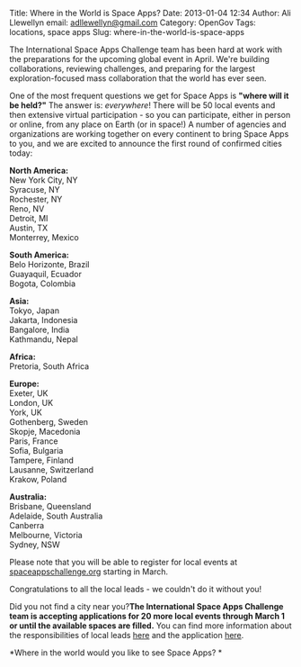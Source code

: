 Title: Where in the World is Space Apps? 
Date: 2013-01-04 12:34
Author: Ali Llewellyn
email: adllewellyn@gmail.com
Category: OpenGov
Tags: locations, space apps
Slug: where-in-the-world-is-space-apps

The International Space Apps Challenge team has been hard at work with
the preparations for the upcoming global event in April. We're building
collaborations, reviewing challenges, and preparing for the largest
exploration-focused mass collaboration that the world has ever seen.

One of the most frequent questions we get for Space Apps is **"where
will it be held?"** The answer is: *everywhere*! There will be 50 local
events and then extensive virtual participation - so you can
participate, either in person or online, from any place on Earth (or in
space!) A number of agencies and organizations are working together on
every continent to bring Space Apps to you, and we are excited to
announce the first round of confirmed cities today:

**North America:**  
New York City, NY  
Syracuse, NY  
Rochester, NY  
Reno, NV  
Detroit, MI  
Austin, TX  
Monterrey, Mexico

**South America:**  
Belo Horizonte, Brazil  
Guayaquil, Ecuador  
Bogota, Colombia

**Asia:**  
Tokyo, Japan  
Jakarta, Indonesia  
Bangalore, India  
Kathmandu, Nepal

**Africa:**  
Pretoria, South Africa

**Europe:**  
Exeter, UK  
London, UK  
York, UK  
Gothenberg, Sweden  
Skopje, Macedonia  
Paris, France  
Sofia, Bulgaria  
Tampere, Finland  
Lausanne, Switzerland  
Krakow, Poland

**Australia:**  
Brisbane, Queensland  
Adelaide, South Australia  
Canberra  
Melbourne, Victoria  
Sydney, NSW

Please note that you will be able to register for local events at
[spaceappschallenge.org][] starting in March.

Congratulations to all the local leads - we couldn't do it without you!

Did you not find a city near you?**The International Space Apps
Challenge team is accepting applications for 20 more local events
through March 1 or until the available spaces are filled.** You can find
more information about the responsibilities of local leads [here][] and
the application [here][1].

*Where in the world would you like to see Space Apps? *

  [spaceappschallenge.org]: http://spaceappschallenge.org
  [here]: https://dl.dropbox.com/u/24381008/2013%20Event%20Planning%20Guide%202012%2011%2027.pptx
    "Event Planning Guide"
  [1]: http://spaceappschallenge.org/event-application
    "Local Event Application"
